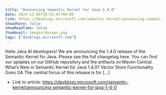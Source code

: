 ```yaml
---
title: "Announcing Semantic Kernel for Java 1.4.0"
date: 2024-11-05T18:55:07+00:00
link: https://devblogs.microsoft.com/semantic-kernel/announcing-semantic-kernel-for-java-1-4-0
showShare: false
showReadTime: false
thumbnail: images/devops.png
tags: ["devblogs.microsoft.com"]
---
```

Hello Java AI developers! We are announcing the 1.4.0 release of the Semantic Kernel for Java. Please see the full changelog here. You can find our updates on our GitHub repository and the artifacts on Maven Central. What’s New in Semantic Kernel for Java 1.4.0? Vector Store Functionality Goes GA The central focus of this release is for […]

- Link to article: https://devblogs.microsoft.com/semantic-kernel/announcing-semantic-kernel-for-java-1-4-0